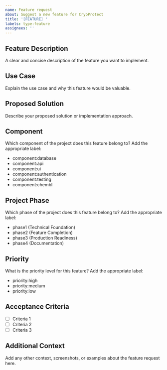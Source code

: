 ```yaml
---
name: Feature request
about: Suggest a new feature for CryoProtect
title: '[FEATURE] '
labels: type:feature
assignees: ''
---
```


## Feature Description
A clear and concise description of the feature you want to implement.

## Use Case
Explain the use case and why this feature would be valuable.

## Proposed Solution
Describe your proposed solution or implementation approach.

## Component
Which component of the project does this feature belong to? Add the appropriate label:
- component:database
- component:api
- component:ui
- component:authentication
- component:testing
- component:chembl

## Project Phase
Which phase of the project does this feature belong to? Add the appropriate label:
- phase1 (Technical Foundation)
- phase2 (Feature Completion)
- phase3 (Production Readiness)
- phase4 (Documentation)

## Priority
What is the priority level for this feature? Add the appropriate label:
- priority:high
- priority:medium
- priority:low

## Acceptance Criteria
- [ ] Criteria 1
- [ ] Criteria 2
- [ ] Criteria 3

## Additional Context
Add any other context, screenshots, or examples about the feature request here.